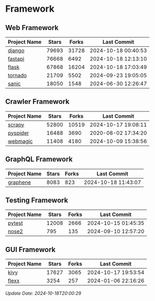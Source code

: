 # Framework

## Web Framework
| Project Name | Stars | Forks | Last Commit |
| ------------ | ----- | ----- | ----------- |
| [django](https://github.com/django/django) | 79693 | 31728 | 2024-10-18 00:40:53 |
| [fastapi](https://github.com/fastapi/fastapi) | 76668 | 6492 | 2024-10-18 12:13:10 |
| [flask](https://github.com/pallets/flask) | 67868 | 16204 | 2024-10-18 17:03:49 |
| [tornado](https://github.com/tornadoweb/tornado) | 21709 | 5502 | 2024-09-23 19:05:05 |
| [sanic](https://github.com/sanic-org/sanic) | 18050 | 1548 | 2024-06-30 12:26:47 |

## Crawler Framework
| Project Name | Stars | Forks | Last Commit |
| ------------ | ----- | ----- | ----------- |
| [scrapy](https://github.com/scrapy/scrapy) | 52800 | 10519 | 2024-10-17 19:08:11 |
| [pyspider](https://github.com/binux/pyspider) | 16488 | 3690 | 2020-08-02 17:34:20 |
| [webmagic](https://github.com/code4craft/webmagic) | 11408 | 4180 | 2024-10-09 15:38:56 |

## GraphQL Framework
| Project Name | Stars | Forks | Last Commit |
| ------------ | ----- | ----- | ----------- |
| [graphene](https://github.com/graphql-python/graphene) | 8083 | 823 | 2024-10-18 11:43:07 |

## Testing Framework
| Project Name | Stars | Forks | Last Commit |
| ------------ | ----- | ----- | ----------- |
| [pytest](https://github.com/pytest-dev/pytest) | 12008 | 2666 | 2024-10-15 01:45:35 |
| [nose2](https://github.com/nose-devs/nose2) | 795 | 135 | 2024-09-10 12:57:20 |

## GUI Framework
| Project Name | Stars | Forks | Last Commit |
| ------------ | ----- | ----- | ----------- |
| [kivy](https://github.com/kivy/kivy) | 17627 | 3065 | 2024-10-17 19:53:54 |
| [flexx](https://github.com/flexxui/flexx) | 3254 | 257 | 2024-01-06 22:16:26 |

*Update Date: 2024-10-18T20:00:29*